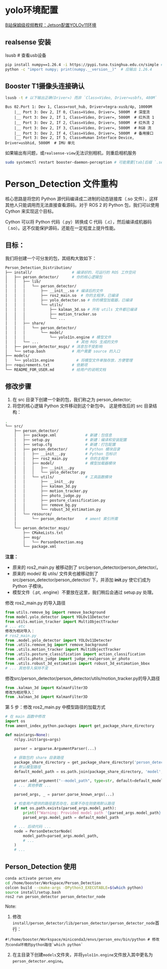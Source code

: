 # yolo环境配置
[B站保姆级视频教程：Jetson配置YOLOv11环境](https://blog.csdn.net/python_yjys/category_12885034.html)

## realsense 安装
lsusb # 查看usb设备

```bash
pip install numpy==1.26.4 -i https://pypi.tuna.tsinghua.edu.cn/simple # 指定numpy版本
python -c "import numpy; print(numpy.__version__)"  # 应输出 1.26.4
```

## Booster T1摄像头连接确认
```bash
lsusb -t # 以下输出正确(Driver=) 而非 `Class=Video, Driver=usbfs, 480M`
```
```
Bus 02.Port 1: Dev 1, Class=root_hub, Driver=tegra-xusb/4p, 10000M
    |__ Port 3: Dev 2, If 0, Class=Video, Driver=, 5000M  # 深度流
    |__ Port 3: Dev 2, If 1, Class=Video, Driver=, 5000M  # 红外流 1
    |__ Port 3: Dev 2, If 2, Class=Video, Driver=, 5000M  # 红外流 2
    |__ Port 3: Dev 2, If 3, Class=Video, Driver=, 5000M  # RGB 流
    |__ Port 3: Dev 2, If 4, Class=Video, Driver=, 5000M  # 备用接口
    |__ Port 3: Dev 2, If 5, Class=Human Interface Device, Driver=usbhid, 5000M  # IMU 单元
```

如果输出有问题，或`realsense-view`无法识别相机，则重启相机服务
```bash
sudo systemctl restart booster-daemon-perception # 可能需要[tab]后缀 `.service`
```

# Person_Detection 文件重构
核心思路是将您的 Python 源代码编译成二进制的动态链接库（.so 文件），这样其他人只能调用而无法直接查看源码。对于 ROS 2 的 Python 包，我们可以使用 Cython 来实现这个目标。

Cython 可以将 Python 代码（.py）转换成 C 代码（.c），然后编译成机器码（.so）。这不仅能保护源码，还能在一定程度上提升性能。
## 目标：
我们将创建一个可分发的包，其结构大致如下：
```bash
Person_Detection_Distribution/
├── install/                  # 编译好的、可运行的 ROS 工作空间
│   ├── person_detector/      # 你的核心逻辑包
│   │   ├── lib/
│   │   │   └── person_detector/
│   │   │       ├── __init__.so # 编译后的文件
│   │   │       ├── ros2_main.so  # 你的主程序，已编译
│   │   │       ├── yolo_detector.so # 你的模型加载器，已编译
│   │   │       └── utils/
│   │   │           ├── kalman_3d.so # 所有 utils 文件都已编译
│   │   │           ├── motion_tracker.so
│   │   │           └── ...
│   │   ├── share/
│   │   │   └── person_detector/
│   │   │       └── model/
│   │   │           └── yolo11n.engine # 模型文件
│   │   └── ...                 # 其他 ROS 生成的文件
│   ├── person_detector_msgs/ # 消息包不受影响
│   └── setup.bash            # 用户需要 source 的入口
├── models/
│   └── yolo11n.engine          # 将模型文件单独存放，方便管理
├── requirements.txt          # 依赖项
└── README_FOR_USER.md        # 给用户的说明文档
```
## 修改步骤
1. 在 src 目录下创建一个新的包，我们称之为 person_detector;
2. 将您的核心逻辑 Python 文件移动到这个新包中。
这是修改后的 src 目录结构：
```bash
.
└── src/
    ├── person_detector/
    │   ├── package.xml             # 新建：包信息
    │   ├── setup.py                # 新建：编译和安装配置
    │   ├── setup.cfg               # 新建：打包配置
    │   ├── person_detector/        # Python 模块目录
    │   │   ├── __init__.py         # Python 包标识
    │   │   ├── ros2_main.py        # 你的主程序
    │   │   ├── model/              # 模型加载器模块
    │   │   │   ├── __init__.py
    │   │   │   └── yolo_detector.py
    │   │   └── utils/              # 工具函数模块
    │   │       ├── __init__.py
    │   │       ├── kalman_3d.py
    │   │       ├── motion_tracker.py
    │   │       ├── photo_judge.py
    │   │       ├── posture_classification.py
    │   │       ├── remove_bg.py
    │   │       └── robust_3d_estimation.py
    │   └── resource/
    │       └── person_detector     # ament 索引所需
    │
    └── person_detector_msgs/
        ├── CMakeLists.txt
        ├── msg/
        │   └── PersonDetection.msg
        └── package.xml
```
**注意：**
- 原来的 ros2_main.py 被移动到了 src/person_detector/person_detector/。
- 原来的 model/ 和 utils/ 文件夹也被移动到了 src/person_detector/person_detector/ 下，并添加 __init__.py 使它们成为 Python 子模块。
- 模型文件（.pt, .engine）不要放在这里，我们稍后会通过 setup.py 处理。

修改 ros2_main.py 的导入路径
```python
from utils.remove_bg import remove_background
from model.yolo_detector import YOLOv11Detecter
from utils.motion_tracker import MultiObjectTracker
# ... etc
修改为相对导入：
# ros2_main.py
from .model.yolo_detector import YOLOv11Detecter
from .utils.remove_bg import remove_background
from .utils.motion_tracker import MultiObjectTracker
from .utils.posture_classification import action_classification
from .utils.photo_judge import judge_realperson_or_photo
from .utils.robust_3d_estimation import robust_3d_estimation_bbox
# ... 其他导入保持不变
```
修改src/person_detector/person_detector/utils/motion_tracker.py的导入路径
```python
from .kalman_3d import KalmanFilter3D
修改为相对导入：
from .kalman_3d import KalmanFilter3D
```
第 5 步：修改 ros2_main.py 中模型路径的加载方式
```python
# 在 main 函数中修改
import os
from ament_index_python.packages import get_package_share_directory

def main(args=None):
    rclpy.init(args=args)

    parser = argparse.ArgumentParser(...)
    
    # 获取包的 share 目录路径
    package_share_directory = get_package_share_directory('person_detector')
    # 默认模型路径
    default_model_path = os.path.join(package_share_directory, 'model', 'person_detector.engine')

    parser.add_argument("--model_path", type=str, default=default_model_path, help="Path to YOLO model")
    # ... 其他参数 ...

    parsed_args, _ = parser.parse_known_args(...)
    
    # 检查用户提供的路径是否存在，如果不存在则使用默认路径
    if not os.path.exists(parsed_args.model_path):
        print(f"Warning: Provided model path '{parsed_args.model_path}' not found. Using default: '{default_model_path}'")
        parsed_args.model_path = default_model_path

    # ... 后续代码 ...
    node = PersonDetectorNode(
        model_path=parsed_args.model_path,
        # ...
    )
    # ...
```


## Person_Detection 使用
```bash
conda activate person_env
cd /home/booster/Workspace/Person_Detection
colcon build --cmake-args -DPython3_EXECUTABLE=$(which python)
source install/setup.bash
ros2 run person_detector person_detector_node
```

Note:
1. 修改`install/person_detector/lib/person_detector/person_detector_node`首行：
```
#!/home/booster/Workspace/miniconda3/envs/person_env/bin/python # 修改为conda环境的python路径`which python`
```
2. 在主目录下创建`models`文件夹，并将`yolo11n.engine`文件放入其中更名为`person_detector.engine`。